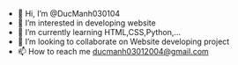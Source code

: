- 👋 Hi, I’m @DucManh030104
- 👀 I’m interested in developing website
- 🌱 I’m currently learning HTML,CSS,Python,...
- 💞️ I’m looking to collaborate on Website developing project
- 📫 How to reach me ducmanh03012004@gmail.com


<!---
DucManh030104/DucManh030104 is a ✨ special ✨ repository because its `README.md` (this file) appears on your GitHub profile.
You can click the Preview link to take a look at your changes.
--->
